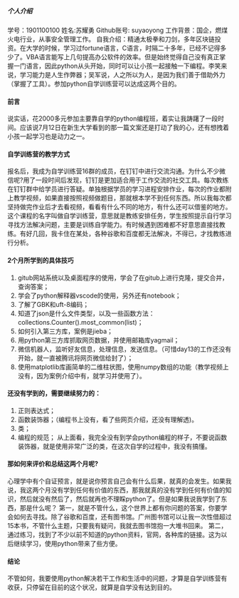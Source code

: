 ﻿##### 个人介绍
学号：1901100100
姓名:苏耀勇
Github账号: suyaoyong
工作背景：国企，燃煤火电行业，从事安全管理工作。
自我介绍：精通太极拳和刀剑，多年区块链投资。在大学的时候，学习过fortune语言，C语言，时隔二十多年，已经不记得多少了。VBA语言能写上几句提高办公软件的效率。但是始终觉得自己没有真正掌握一门语言，因此python从头开始，同时可以让小孩一起接触一下编程。李笑来说，学习能力是人生作弊器；吴军说，人之所以为人，是因为我们善于借助外力（掌握了工具）。参加python自学训练营可以达成这两个目的。

#### 前言
说实话，花2000多元参加主要靠自学的python编程班，着实让我踌躇了一段时间。应该说7月12日在新生大学看到的那一篇文案还是打动了我的心，还有想拽着小孩一起学习也是动力之一。
#### 自学训练营的教学方式
报名后，我成为自学训练营16群的成员，在钉钉中进行交流沟通。为什么不少微信呢?用了一段时间后发现，钉钉是更加适合用于工作交流的社交工具。每次教练在钉钉群中给学员进行答疑。单独根据学员的学习进程安排作业，每次的作业都附上教学视频，如果直接按照视频做题目，那就根本学不到任何东西。所以我每次都坚持做完作业后才去看视频，看看有什么不同的地方，有什么还可以借鉴的地方。这个课程的名字叫做自学训练营，意思就是教练安排任务，学生按照提示自行学习寻找方法解决问题，主要是训练自学能力。有时候遇到困难都不好意思直接找教练。有好几回，我卡住在某处，各种谷歌和百度都无法解决，不得已，才找教练进行分析。
#### 2个月所学到的具体技巧
1. gitub网站系统以及桌面程序的使用，学会了在gitub上进行克隆，提交合并，查询答案；
2. 学会了python解释器vscode的使用，另外还有notebook；
3. 了解了GBK和uft-8编码；
4. 知道了json是什么文件类型，以及一些函数方法：collections.Counter().most_common(list)；
5. 如何引入第三方库，案例是jieba；
6. 用python第三方库抓取网页数据，并使用邮箱库yagmail；
7. 微信机器人，监听好友信息，处理信息，发送信息。（可惜day13的工作还没有开始，就一直被腾讯将网页微信给封了）；
8. 使用matplotlib库画简单的二维柱状图，使用numpy数组的功能（教学视频上没有，因为案例介绍中有，就学习并使用了）。
#### 还没有学到的，需要继续努力的：
1. 正则表达式；
2. 函数装饰器；（编程书上没有，看了些网页介绍，还没有理解透)。
3. 类；
4. 编程的规范；
从上面看，我完全没有到学会python编程的样子，不要说函数装饰器，就是使用非常广泛的类，在这次自学的过程中，我没有搞懂。
#### 那如何来评价和总结这两个月呢?
心理学中有个自证预言，就是说你预言自己会有什么后果，就真的会发生。如果我说，我这两个月没有学到任何有价值的东西，那我就真的没有学到任何有价值的知识，然后就没有然后了，然后就再也不理睬python了。但是如果我说我学到了东西，那是什么呢？
第一，就是不管什么，这个世界上都有你问题的答案，你要学会如何去寻找。除了谷歌和百度，还有图书馆。广州图书馆可以让我一次性借超过15本书，不管什么主题，只要我有疑问，我就去图书馆抱一大堆书回来。
第二，通过练习，找到了不少以前不知道的python资料，官网，各种库的链接。这为以后继续学习，使用python带来了些方便。
#### 结论
不管如何，我要使用python解决若干工作和生活中的问题，才算是自学训练营有收获，只停留在目前的这个状况，就算是自学没有达到目的。


